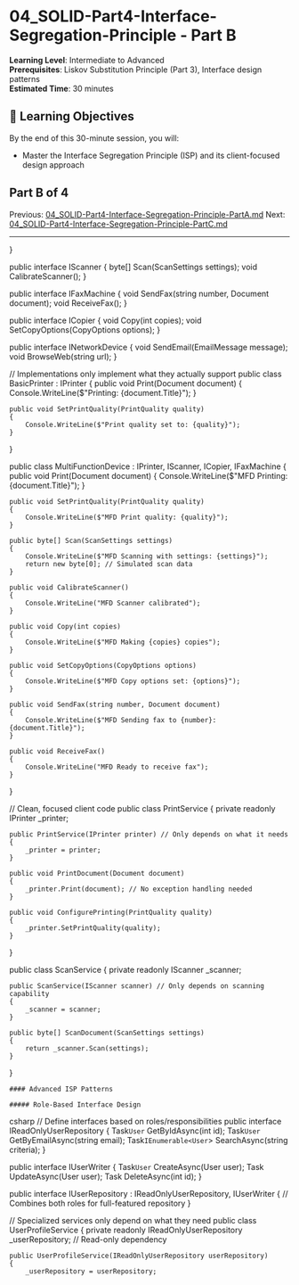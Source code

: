 # 04_SOLID-Part4-Interface-Segregation-Principle - Part B

**Learning Level**: Intermediate to Advanced  
**Prerequisites**: Liskov Substitution Principle (Part 3), Interface design patterns  
**Estimated Time**: 30 minutes  

## 🎯 Learning Objectives

By the end of this 30-minute session, you will:

- Master the Interface Segregation Principle (ISP) and its client-focused design approach

## Part B of 4

Previous: [04_SOLID-Part4-Interface-Segregation-Principle-PartA.md](04_SOLID-Part4-Interface-Segregation-Principle-PartA.md)
Next: [04_SOLID-Part4-Interface-Segregation-Principle-PartC.md](04_SOLID-Part4-Interface-Segregation-Principle-PartC.md)

---

}

public interface IScanner
{
    byte[] Scan(ScanSettings settings);
    void CalibrateScanner();
}

public interface IFaxMachine
{
    void SendFax(string number, Document document);
    void ReceiveFax();
}

public interface ICopier
{
    void Copy(int copies);
    void SetCopyOptions(CopyOptions options);
}

public interface INetworkDevice
{
    void SendEmail(EmailMessage message);
    void BrowseWeb(string url);
}

// Implementations only implement what they actually support
public class BasicPrinter : IPrinter
{
    public void Print(Document document)
    {
        Console.WriteLine($"Printing: {document.Title}");
    }

    public void SetPrintQuality(PrintQuality quality)
    {
        Console.WriteLine($"Print quality set to: {quality}");
    }
}

public class MultiFunctionDevice : IPrinter, IScanner, ICopier, IFaxMachine
{
    public void Print(Document document)
    {
        Console.WriteLine($"MFD Printing: {document.Title}");
    }

    public void SetPrintQuality(PrintQuality quality)
    {
        Console.WriteLine($"MFD Print quality: {quality}");
    }
    
    public byte[] Scan(ScanSettings settings)
    {
        Console.WriteLine($"MFD Scanning with settings: {settings}");
        return new byte[0]; // Simulated scan data
    }
    
    public void CalibrateScanner()
    {
        Console.WriteLine("MFD Scanner calibrated");
    }
    
    public void Copy(int copies)
    {
        Console.WriteLine($"MFD Making {copies} copies");
    }
    
    public void SetCopyOptions(CopyOptions options)
    {
        Console.WriteLine($"MFD Copy options set: {options}");
    }
    
    public void SendFax(string number, Document document)
    {
        Console.WriteLine($"MFD Sending fax to {number}: {document.Title}");
    }
    
    public void ReceiveFax()
    {
        Console.WriteLine("MFD Ready to receive fax");
    }
}

// Clean, focused client code
public class PrintService
{
    private readonly IPrinter _printer;

    public PrintService(IPrinter printer) // Only depends on what it needs
    {
        _printer = printer;
    }
    
    public void PrintDocument(Document document)
    {
        _printer.Print(document); // No exception handling needed
    }
    
    public void ConfigurePrinting(PrintQuality quality)
    {
        _printer.SetPrintQuality(quality);
    }
}

public class ScanService
{
    private readonly IScanner _scanner;

    public ScanService(IScanner scanner) // Only depends on scanning capability
    {
        _scanner = scanner;
    }
    
    public byte[] ScanDocument(ScanSettings settings)
    {
        return _scanner.Scan(settings);
    }
}


    #### Advanced ISP Patterns

    ##### Role-Based Interface Design
csharp
// Define interfaces based on roles/responsibilities
public interface IReadOnlyUserRepository
{
    Task`User` GetByIdAsync(int id);
    Task`User` GetByEmailAsync(string email);
    Task`IEnumerable<User`> SearchAsync(string criteria);
}

public interface IUserWriter
{
    Task`User` CreateAsync(User user);
    Task UpdateAsync(User user);
    Task DeleteAsync(int id);
}

public interface IUserRepository : IReadOnlyUserRepository, IUserWriter
{
    // Combines both roles for full-featured repository
}

// Specialized services only depend on what they need
public class UserProfileService
{
    private readonly IReadOnlyUserRepository _userRepository; // Read-only dependency
    
    public UserProfileService(IReadOnlyUserRepository userRepository)
    {
        _userRepository = userRepository;

